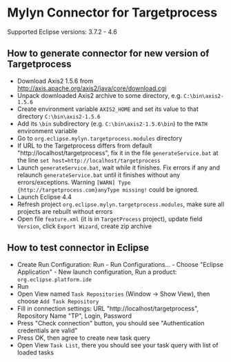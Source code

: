Mylyn Connector for Targetprocess
=================================

Supported Eclipse versions: 3.7.2 - 4.6

How to generate connector for new version of Targetprocess
----------------------------------------------------------

- Download Axis2 1.5.6 from http://axis.apache.org/axis2/java/core/download.cgi
- Unpack downloaded Axis2 archive to some directory, e.g. `C:\bin\axis2-1.5.6`
- Create environment variable `AXIS2_HOME` and set its value to that directory `C:\bin\axis2-1.5.6`
- Add its `\bin` subdirectory (e.g. `C:\bin\axis2-1.5.6\bin`) to the `PATH` environment variable
- Go to `org.eclipse.mylyn.targetprocess.modules` directory
- If URL to the Targetprocess differs from default "http://localhost/targetprocess", fix it
  in the file `generateService.bat` at the line `set host=http://localhost/targetprocess`
- Launch `generateService.bat`, wait while it finishes.
  Fix errors if any and relaunch `generateService.bat` until it finishes without any errors/exceptions.
  Warning `[WARN] Type {http://targetprocess.com}anyType missing!` could be ignored.
- Launch Eclipse 4.4
- Refresh project `org.eclipse.mylyn.targetprocess.modules`, make sure all projects are rebuilt without errors
- Open file `feature.xml` (it is in `TargetProcess` project),
  update field `Version`, click `Export Wizard`, create zip archive

How to test connector in Eclipse
--------------------------------

- Create Run Configuration: Run - Run Configurations... - Choose "Eclipse Application" - New launch configuration,
  Run a product: `org.eclipse.platform.ide`
- Run
- Open View named `Task Repositories` (Window -> Show View), then choose `Add Task Repository`
- Fill in connection settings: URL "http://localhost/targetprocess", Repository Name "TP", Login, Password
- Press "Check connection" button, you should see "Authentication credentials are valid"
- Press OK, then agree to create new task query
- Open View `Task List`, there you should see your task query with list of loaded tasks
